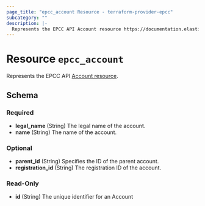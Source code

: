 ```yaml
---
page_title: "epcc_account Resource - terraform-provider-epcc"
subcategory: ""
description: |-
  Represents the EPCC API Account resource https://documentation.elasticpath.com/commerce-cloud/docs/api/account-management/accounts/index.html#the-account-object.
---
```


# Resource `epcc_account`

Represents the EPCC API [Account resource](https://documentation.elasticpath.com/commerce-cloud/docs/api/account-management/accounts/index.html#the-account-object).



<!-- schema generated by tfplugindocs -->
## Schema

### Required

- **legal_name** (String) The legal name of the account.
- **name** (String) The name of the account.

### Optional

- **parent_id** (String) Specifies the ID of the parent account.
- **registration_id** (String) The registration ID of the account.

### Read-Only

- **id** (String) The unique identifier for an Account

